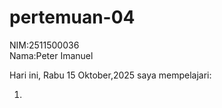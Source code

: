 # pertemuan-04
NIM:2511500036<br>
Nama:Peter Imanuel

Hari ini, Rabu 15 Oktober,2025 saya mempelajari:
<ol>
<li></li>